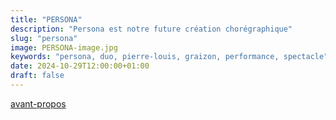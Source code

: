 ```yaml
---
title: "PERSONA"
description: "Persona est notre future création chorégraphique"
slug: "persona"
image: PERSONA-image.jpg
keywords: "persona, duo, pierre-louis, graizon, performance, spectacle"
date: 2024-10-29T12:00:00+01:00
draft: false
---
```

[avant-propos](/persona-avantpropos-site.pdf)

